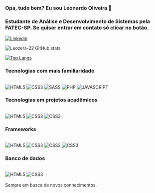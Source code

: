 ### Opa, tudo bem? Eu sou Leonardo Oliveira 🤙
### Estudante de Análise e Desenvolvimento de Sistemas pela FATEC-SP. Se quiser entrar em contato só clicar no botão.


[![Linkedin](https://img.shields.io/badge/LinkedIn-0077B5?style=for-the-badge&logo=linkedin&logoColor=white
)](https://www.linkedin.com/in/leonardo-de-vasconcelos-oliveira-96188b168/)



![Leozera-22 GitHub stats](https://github-readme-stats.vercel.app/api?username=Leozera-22&show_icons=true&theme=onedark)

[![Top Langs](https://github-readme-stats.vercel.app/api/top-langs/?username=Leozera-22)](https://github.com/anuraghazra/github-readme-stats)

### Tecnologias com mais familiaridade

<div style= "display: inline_block"><br>
    <img alt = "HTML5" src = "https://img.shields.io/badge/HTML-239120?style=for-the-badge&logo=html5&logoColor=white">
    <img alt = "CSS3" src = "https://img.shields.io/badge/CSS3-1572B6?style=for-the-badge&logo=css3&logoColor=white">
    <img alt = "SASS" src = "https://img.shields.io/badge/Sass-CC6699?style=for-the-badge&logo=sass&logoColor=white">
    <img alt = "PHP" src = "https://img.shields.io/badge/PHP-777BB4?style=for-the-badge&logo=php&logoColor=white">
    <img alt = "JAVASCRIPT" src = "https://img.shields.io/badge/JavaScript-F7DF1E?style=for-the-badge&logo=javascript&logoColor=black](https://img.shields.io/badge/JavaScript-323330?style=for-the-badge&logo=javascript&logoColor=F7DF1E)">
</div>

### Tecnologias em projetos acadêmicos

<div style= "display: inline_block"><br>
    <img alt = "HTML5" src = "https://img.shields.io/badge/Python-3776AB?style=for-the-badge&logo=python&logoColor=white">
    <img alt = "CSS3" src = "https://img.shields.io/badge/C-00599C?style=for-the-badge&logo=c&logoColor=white">
     <img alt = "CSS3" src = "https://img.shields.io/badge/Java-ED8B00?style=for-the-badge&logo=openjdk&logoColor=white">
    
</div>

### Frameworks
<div style= "display: inline_block"><br>
    <img alt = "HTML5" src = "https://img.shields.io/badge/Spring-6DB33F?style=for-the-badge&logo=spring&logoColor=white">
    <img alt = "CSS3" src = "https://img.shields.io/badge/Laravel-FF2D20?style=for-the-badge&logo=laravel&logoColor=white">
     <img alt = "CSS3" src = "https://img.shields.io/badge/Bootstrap-563D7C?style=for-the-badge&logo=bootstrap&logoColor=white">
     <img alt = "CSS3" src = "https://img.shields.io/badge/Angular-DD0031?style=for-the-badge&logo=angular&logoColor=white">
    
</div>

### Banco de dados
<div style= "display: inline_block"><br>
    <img alt = "HTML5" src = "https://img.shields.io/badge/MySQL-00000F?style=for-the-badge&logo=mysql&logoColor=white">
    <img alt = "CSS3" src = "https://img.shields.io/badge/PostgreSQL-316192?style=for-the-badge&logo=postgresql&logoColor=white">
</div> <br>
Sempre em busca de novos conhecimentos.


